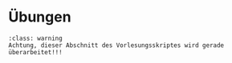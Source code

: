 # Übungen

```{admonition} Warnung
:class: warning
Achtung, dieser Abschnitt des Vorlesungsskriptes wird gerade überarbeitet!!!
```